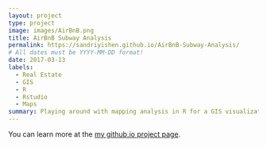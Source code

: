 ```yaml
---
layout: project
type: project
image: images/AirBnB.png
title: AirBnB Subway Analysis
permalink: https://sandriyishen.github.io/AirBnB-Subway-Analysis/
# All dates must be YYYY-MM-DD format!
date: 2017-03-13
labels:
  - Real Estate
  - GIS
  - R
  - Rstudio
  - Maps
summary: Playing around with mapping analysis in R for a GIS visualization school project.
---
```

You can learn more at the [my github.io project page](https://sandriyishen.github.io/AirBnB-Subway-Analysis/).
